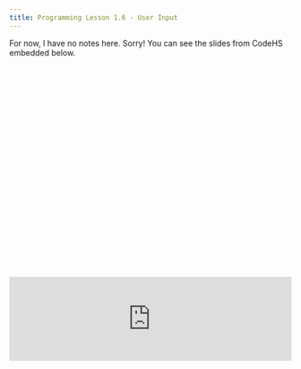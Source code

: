 ```yaml
---
title: Programming Lesson 1.6 - User Input
---
```


For now, I have no notes here. Sorry! You can see the slides from CodeHS embedded below.

<div class="iframe-container" style="padding-top:75%">
<iframe width="100%" class="slides" src="https://docs.google.com/presentation/d/18Np0AJdYuYeY-ek9WmCpoRTKzm8TUqrA6bbpcoxTihM/embed?start=false&amp;loop=false&amp;delayms=15000" frameborder="0" allowfullscreen="true" mozallowfullscreen="true" webkitallowfullscreen="true"></iframe>
</div>